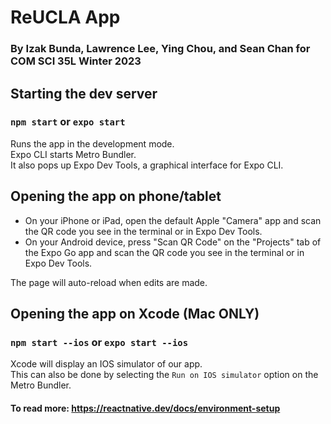 # ReUCLA App
### By Izak Bunda, Lawrence Lee, Ying Chou, and Sean Chan for COM SCI 35L Winter 2023 ###

## Starting the dev server 
### `npm start` or `expo start`

Runs the app in the development mode.\
Expo CLI starts Metro Bundler.\
It also pops up Expo Dev Tools, a graphical interface for Expo CLI.

## Opening the app on phone/tablet
* On your iPhone or iPad, open the default Apple "Camera" app and scan the QR code you see in the terminal or in Expo Dev Tools.
* On your Android device, press "Scan QR Code" on the "Projects" tab of the Expo Go app and scan the QR code you see in the terminal or in Expo Dev Tools.

The page will auto-reload when edits are made.

## Opening the app on Xcode (Mac ONLY) 
### `npm start --ios` or `expo start --ios`

Xcode will display an IOS simulator of our app.\
This can also be done by selecting the `Run on IOS simulator` option on the Metro Bundler.

#### To read more: https://reactnative.dev/docs/environment-setup
